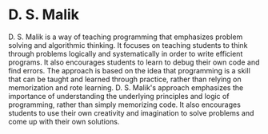 # D. S. Malik

D. S. Malik is a way of teaching programming that emphasizes problem solving and algorithmic thinking. It focuses on teaching students to think through problems logically and systematically in order to write efficient programs. It also encourages students to learn to debug their own code and find errors. The approach is based on the idea that programming is a skill that can be taught and learned through practice, rather than relying on memorization and rote learning. D. S. Malik's approach emphasizes the importance of understanding the underlying principles and logic of programming, rather than simply memorizing code. It also encourages students to use their own creativity and imagination to solve problems and come up with their own solutions.
